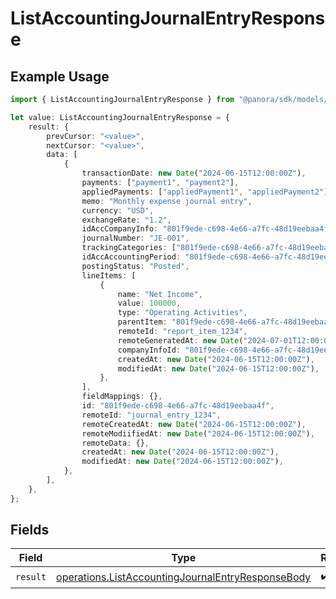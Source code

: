 # ListAccountingJournalEntryResponse

## Example Usage

```typescript
import { ListAccountingJournalEntryResponse } from "@panora/sdk/models/operations";

let value: ListAccountingJournalEntryResponse = {
    result: {
        prevCursor: "<value>",
        nextCursor: "<value>",
        data: [
            {
                transactionDate: new Date("2024-06-15T12:00:00Z"),
                payments: ["payment1", "payment2"],
                appliedPayments: ["appliedPayment1", "appliedPayment2"],
                memo: "Monthly expense journal entry",
                currency: "USD",
                exchangeRate: "1.2",
                idAccCompanyInfo: "801f9ede-c698-4e66-a7fc-48d19eebaa4f",
                journalNumber: "JE-001",
                trackingCategories: ["801f9ede-c698-4e66-a7fc-48d19eebaa4f"],
                idAccAccountingPeriod: "801f9ede-c698-4e66-a7fc-48d19eebaa4f",
                postingStatus: "Posted",
                lineItems: [
                    {
                        name: "Net Income",
                        value: 100000,
                        type: "Operating Activities",
                        parentItem: "801f9ede-c698-4e66-a7fc-48d19eebaa4f",
                        remoteId: "report_item_1234",
                        remoteGeneratedAt: new Date("2024-07-01T12:00:00Z"),
                        companyInfoId: "801f9ede-c698-4e66-a7fc-48d19eebaa4f",
                        createdAt: new Date("2024-06-15T12:00:00Z"),
                        modifiedAt: new Date("2024-06-15T12:00:00Z"),
                    },
                ],
                fieldMappings: {},
                id: "801f9ede-c698-4e66-a7fc-48d19eebaa4f",
                remoteId: "journal_entry_1234",
                remoteCreatedAt: new Date("2024-06-15T12:00:00Z"),
                remoteModiifiedAt: new Date("2024-06-15T12:00:00Z"),
                remoteData: {},
                createdAt: new Date("2024-06-15T12:00:00Z"),
                modifiedAt: new Date("2024-06-15T12:00:00Z"),
            },
        ],
    },
};
```

## Fields

| Field                                                                                                                  | Type                                                                                                                   | Required                                                                                                               | Description                                                                                                            |
| ---------------------------------------------------------------------------------------------------------------------- | ---------------------------------------------------------------------------------------------------------------------- | ---------------------------------------------------------------------------------------------------------------------- | ---------------------------------------------------------------------------------------------------------------------- |
| `result`                                                                                                               | [operations.ListAccountingJournalEntryResponseBody](../../models/operations/listaccountingjournalentryresponsebody.md) | :heavy_check_mark:                                                                                                     | N/A                                                                                                                    |